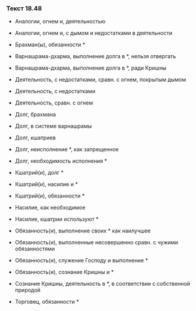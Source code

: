 ### Текст 18.48

- Аналогии, огнем и, деятельностью

- Аналогии, огнем и, с дымом и недостатками в деятельности

- Брахман(ы), обязанности *

- Варнашрама-дхарма, выполнение долга в *, нельзя отвергать

- Варнашрама-дхарма, выполнение долга в *, ради Кришны

- Деятельность, с недостатками, сравн. с огнем, покрытым дымом

- Деятельность, с недостатками

- Деятельность, сравн. с огнем

- Долг, брахмана

- Долг, в системе варнашрамы

- Долг, кшатриев

- Долг, неисполнение *, как запрещенное

- Долг, необходимость исполнения *

- Кшатрий(и), долг *

- Кшатрий(и), насилие и *

- Кшатрий(и), обязанности *

- Насилие, как необходимое

- Насилие, кшатрии используют *

- Обязанность(и), выполнение своих * как наилучшее

- Обязанность(и), выполненные несовершенно сравн. с чужими обязанностями

- Обязанность(и), служение Господу и выполнение *

- Обязанность(и), сознание Кришны и *

- Сознание Кришны, деятельность в *, в соответствии с собственной природой

- Торговец, обязанности *
	

